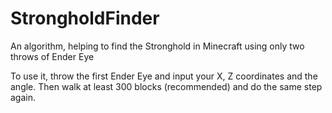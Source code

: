 # StrongholdFinder
An algorithm, helping to find the Stronghold in Minecraft using only two throws of Ender Eye

To use it, throw the first Ender Eye and input your X, Z coordinates and the angle. Then walk at least 300 blocks (recommended) and do the same step again.
